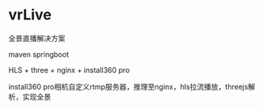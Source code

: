 # vrLive
全景直播解决方案

maven springboot

HLS + three + nginx + install360 pro

install360 pro相机自定义rtmp服务器，推理至nginx，hls拉流播放，threejs解析，实现全景
